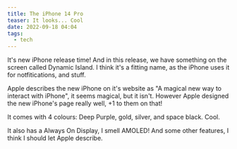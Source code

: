 ```yaml
---
title: The iPhone 14 Pro
teaser: It looks... Cool
date: 2022-09-18 04:04
tags:
  - tech
---
```

It's new iPhone release time! And in this release, we have something on the screen called Dynamic Island. I think it's a fitting name, as the iPhone uses it for notfitications, and stuff.



Apple describes the new iPhone on it's website as "A magical new way to interact with iPhone", it seems magical, but it isn't. However Apple designed the new iPhone's page really well, +1 to them on that!



It comes with 4 colours: Deep Purple, gold, silver, and space black. Cool.



It also has a Always On Display, I smell AMOLED! And some other features, I think I should let Apple describe.
